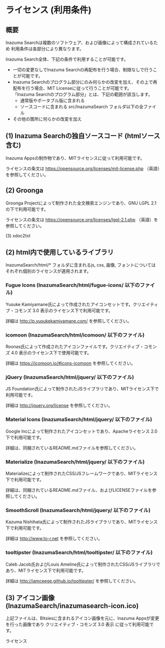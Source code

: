 ライセンス (利用条件)
====================

概要
----

Inazuma Searchは複数のソフトウェア、および画像によって構成されているため
利用条件は各部分により異なります。




Inazuma Search全体、下記の条件で利用することが可能です。

* 一切の変更なしでInazuma Searchの再配布を行う場合、制限なしで行うことが可能です。
* Inazuma Searchのプログラム部分にのみ何らかの改変を加え、その上で再配布を行う場合、MIT Licenseに従って行うことが可能です。  
    「Inazuma Searchのプログラム部分」とは、下記の範囲が該当します。
    * 通常版やポータブル版に含まれる 
    * ソースコードに含まれる src/InazumaSearch フォルダ以下の全ファイル  
* その他の箇所に何らかの改変を加え



(1) Inazuma Searchの独自ソースコード (htmlソース含む)
--------------------------------------------
Inazuma Appsの制作物であり、MITライセンスに従って利用可能です。

ライセンスの条文は <https://opensource.org/licenses/mit-license.php> （英語）を参照してください。

(2) Groonga 
-----------

Groonga Projectによって制作された全文検索エンジンであり、GNU LGPL 2.1の下で利用可能です。

ライセンスの条文は <https://opensource.org/licenses/lgpl-2.1.php> （英語）を参照してください。


(3) xdoc2txt


(2) html内で使用しているライブラリ
----------------------------
InazumaSearch/html/* フォルダに含まれるjs, css, 画像, フォントについては
それぞれ個別のライセンスが適用されます。

### Fugue Icons (InazumaSearch/html/fugue-icons/ 以下のファイル) ### 

Yusuke Kamiyamane氏によって作成されたアイコンセットです。クリエイティブ・コモンズ 3.0 表示のライセンス下で利用可能です。

詳細は <http://p.yusukekamiyamane.com/> を参照してください。

### icomoon (InazumaSearch/html/icomoon/ 以下のファイル) ### 

Roonas氏によって作成されたアイコンファイルです。クリエイティブ・コモンズ 4.0 表示のライセンス下で使用可能です。

詳細は <https://icomoon.io/#icons-icomoon> を参照してください。

### jQuery (InazumaSearch/html/jquery/ 以下のファイル) ###

JS Foundation氏によって制作されたJSライブラリであり、MITライセンス下で利用可能です。

詳細は <http://jquery.org/license> を参照してください。

### Material Icons (InazumaSearch/html/jquery/ 以下のファイル) ###

Google Incによって制作されたアイコンセットであり、Apacheライセンス 2.0下で利用可能です。

詳細は、同梱されているREADME.mdファイルを参照してください。

### Materialize (InazumaSearch/html/jquery/ 以下のファイル) ###

Materializeによって制作されたCSS/JSフレームワークであり、MITライセンス下で利用可能です。

詳細は、同梱されているREADME.mdファイル、およびLICENSEファイルを参照してください。

### SmoothScroll (InazumaSearch/html/jquery/ 以下のファイル) ###

Kazuma Nishihata氏によって制作されたJSライブラリであり、MITライセンス下で利用可能です。

詳細は <http://www.to-r.net> を参照してください。

### tooltipster (InazumaSearch/html/tooltipster/ 以下のファイル) ###

Caleb Jacob氏およびLouis Ameline氏によって制作されたCSS/JSライブラリであり、MITライセンス下で利用可能です。

詳細は <http://iamceege.github.io/tooltipster/> を参照してください。

(3) アイコン画像 (InazumaSearch/inazumasearch-icon.ico)
-----------

上記ファイルは、Bitsiesに含まれるアイコン画像を元に、Inazuma Appsが変更を行った画像であり
クリエイティブ・コモンズ 3.0 表示 に従って利用可能です。

ライセンス